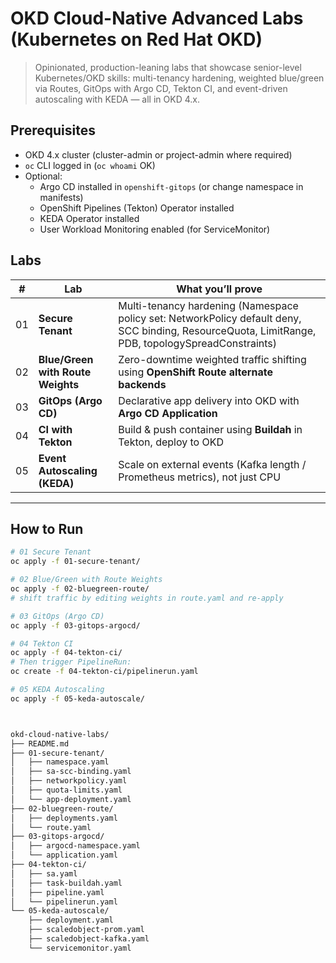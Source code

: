 # OKD Cloud-Native Advanced Labs (Kubernetes on Red Hat OKD)

> Opinionated, production-leaning labs that showcase senior-level Kubernetes/OKD skills:
> multi-tenancy hardening, weighted blue/green via Routes, GitOps with Argo CD, Tekton CI,
> and event-driven autoscaling with KEDA — all in OKD 4.x.

## Prerequisites
- OKD 4.x cluster (cluster-admin or project-admin where required)
- `oc` CLI logged in (`oc whoami` OK)
- Optional:
  - Argo CD installed in `openshift-gitops` (or change namespace in manifests)
  - OpenShift Pipelines (Tekton) Operator installed
  - KEDA Operator installed
  - User Workload Monitoring enabled (for ServiceMonitor)

##  Labs
| # | Lab | What you’ll prove |
|---|-----|--------------------|
| 01 | **Secure Tenant** | Multi-tenancy hardening (Namespace policy set: NetworkPolicy default deny, SCC binding, ResourceQuota, LimitRange, PDB, topologySpreadConstraints) |
| 02 | **Blue/Green with Route Weights** | Zero-downtime weighted traffic shifting using **OpenShift Route alternate backends** |
| 03 | **GitOps (Argo CD)** | Declarative app delivery into OKD with **Argo CD Application** |
| 04 | **CI with Tekton** | Build & push container using **Buildah** in Tekton, deploy to OKD |
| 05 | **Event Autoscaling (KEDA)** | Scale on external events (Kafka length / Prometheus metrics), not just CPU |

---

##  How to Run

```bash
# 01 Secure Tenant
oc apply -f 01-secure-tenant/

# 02 Blue/Green with Route Weights
oc apply -f 02-bluegreen-route/
# shift traffic by editing weights in route.yaml and re-apply

# 03 GitOps (Argo CD)
oc apply -f 03-gitops-argocd/

# 04 Tekton CI
oc apply -f 04-tekton-ci/
# Then trigger PipelineRun:
oc create -f 04-tekton-ci/pipelinerun.yaml

# 05 KEDA Autoscaling
oc apply -f 05-keda-autoscale/



okd-cloud-native-labs/
├── README.md
├── 01-secure-tenant/
│   ├── namespace.yaml
│   ├── sa-scc-binding.yaml
│   ├── networkpolicy.yaml
│   ├── quota-limits.yaml
│   └── app-deployment.yaml
├── 02-bluegreen-route/
│   ├── deployments.yaml
│   └── route.yaml
├── 03-gitops-argocd/
│   ├── argocd-namespace.yaml
│   └── application.yaml
├── 04-tekton-ci/
│   ├── sa.yaml
│   ├── task-buildah.yaml
│   ├── pipeline.yaml
│   └── pipelinerun.yaml
└── 05-keda-autoscale/
    ├── deployment.yaml
    ├── scaledobject-prom.yaml
    ├── scaledobject-kafka.yaml
    └── servicemonitor.yaml





